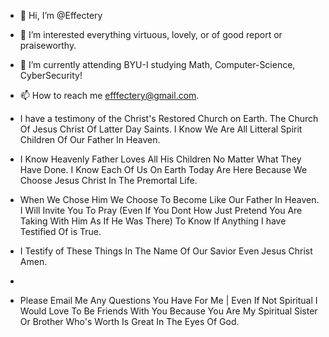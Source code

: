 - 👋 Hi, I’m @Effectery
- 👀 I’m interested everything virtuous, lovely, or of good report or praiseworthy.
- 🌱 I’m currently attending BYU-I studying Math, Computer-Science, CyberSecurity!
- 📫 How to reach me efffectery@gmail.com.

- I have a testimony of the Christ's Restored Church on Earth. The Church Of Jesus Christ Of Latter Day Saints. I Know We Are All Litteral Spirit Children Of Our Father In Heaven.
- I Know Heavenly Father Loves All His Children No Matter What They Have Done. I Know Each Of Us On Earth Today Are Here Because We Choose Jesus Christ In The Premortal Life.
- When We Chose Him We Choose To Become Like Our Father In Heaven. I Will Invite You To Pray (Even If You Dont How Just Pretend You Are Taking With Him As If He Was There) To Know If Anything I have Testified Of is True.
- I Testify of These Things In The Name Of Our Savior Even Jesus Christ Amen.
-
- Please Email Me Any Questions You Have For Me | Even If Not Spiritual I Would Love To Be Friends With You Because You Are My Spiritual Sister Or Brother Who's Worth Is Great In The Eyes Of God.

<!---
ThEffectery/ThEffectery is a ✨ special ✨ repository because its `README.md` (this file) appears on your GitHub profile.
You can click the Preview link to take a look at your changes.
--->
